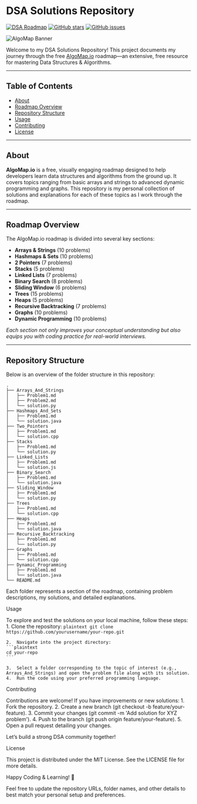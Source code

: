 # DSA Solutions Repository

[![DSA Roadmap](https://img.shields.io/badge/DSA-Roadmap-0d6efd)](https://algomap.io) [![GitHub stars](https://img.shields.io/github/stars/yourusername/your-repo)](https://github.com/yourusername/your-repo/stargazers) [![GitHub issues](https://img.shields.io/github/issues/yourusername/your-repo)](https://github.com/yourusername/your-repo/issues)

![AlgoMap Banner](https://dummyimage.com/1200x300/0d6efd/ffffff.png&text=AlgoMap.io+DSA+Roadmap)

Welcome to my DSA Solutions Repository! This project documents my journey through the free [AlgoMap.io](https://algomap.io) roadmap—an extensive, free resource for mastering Data Structures & Algorithms.

---

## Table of Contents

- [About](#about)
- [Roadmap Overview](#roadmap-overview)
- [Repository Structure](#repository-structure)
- [Usage](#usage)
- [Contributing](#contributing)
- [License](#license)

---

## About

**AlgoMap.io** is a free, visually engaging roadmap designed to help developers learn data structures and algorithms from the ground up. It covers topics ranging from basic arrays and strings to advanced dynamic programming and graphs. This repository is my personal collection of solutions and explanations for each of these topics as I work through the roadmap.

---

## Roadmap Overview

The AlgoMap.io roadmap is divided into several key sections:

- **Arrays & Strings** (10 problems)
- **Hashmaps & Sets** (10 problems)
- **2 Pointers** (7 problems)
- **Stacks** (5 problems)
- **Linked Lists** (7 problems)
- **Binary Search** (8 problems)
- **Sliding Window** (6 problems)
- **Trees** (15 problems)
- **Heaps** (5 problems)
- **Recursive Backtracking** (7 problems)
- **Graphs** (10 problems)
- **Dynamic Programming** (10 problems)

*Each section not only improves your conceptual understanding but also equips you with coding practice for real-world interviews.*

---

## Repository Structure

Below is an overview of the folder structure in this repository:

```plaintext
.
├── Arrays_And_Strings
│   ├── Problem1.md
│   ├── Problem2.md
│   └── solution.py
├── Hashmaps_And_Sets
│   ├── Problem1.md
│   └── solution.java
├── Two_Pointers
│   ├── Problem1.md
│   └── solution.cpp
├── Stacks
│   ├── Problem1.md
│   └── solution.py
├── Linked_Lists
│   ├── Problem1.md
│   └── solution.js
├── Binary_Search
│   ├── Problem1.md
│   └── solution.java
├── Sliding_Window
│   ├── Problem1.md
│   └── solution.py
├── Trees
│   ├── Problem1.md
│   └── solution.cpp
├── Heaps
│   ├── Problem1.md
│   └── solution.java
├── Recursive_Backtracking
│   ├── Problem1.md
│   └── solution.py
├── Graphs
│   ├── Problem1.md
│   └── solution.cpp
├── Dynamic_Programming
│   ├── Problem1.md
│   └── solution.java
└── README.md
```

Each folder represents a section of the roadmap, containing problem descriptions, my solutions, and detailed explanations.

Usage

To explore and test the solutions on your local machine, follow these steps:
	1.	Clone the repository:
    ```plaintext
    git clone https://github.com/yourusername/your-repo.git
    ```

	2.	Navigate into the project directory:
    ```plaintext
    cd your-repo
    ```

	3.	Select a folder corresponding to the topic of interest (e.g., Arrays_And_Strings) and open the problem file along with its solution.
	4.	Run the code using your preferred programming language.

Contributing

Contributions are welcome! If you have improvements or new solutions:
	1.	Fork the repository.
	2.	Create a new branch (git checkout -b feature/your-feature).
	3.	Commit your changes (git commit -m 'Add solution for XYZ problem').
	4.	Push to the branch (git push origin feature/your-feature).
	5.	Open a pull request detailing your changes.

Let’s build a strong DSA community together!

License

This project is distributed under the MIT License. See the LICENSE file for more details.

Happy Coding & Learning! 🚀

Feel free to update the repository URLs, folder names, and other details to best match your personal setup and preferences.